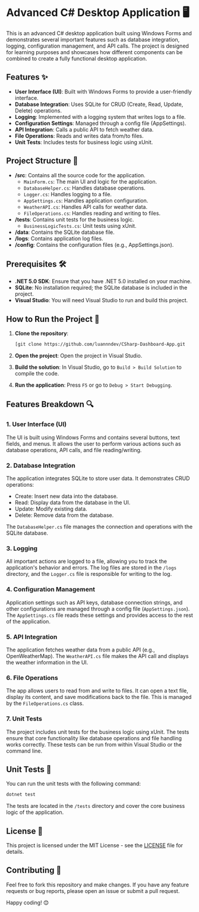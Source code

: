 
# Advanced C# Desktop Application 🖥️

This is an advanced C# desktop application built using Windows Forms and demonstrates several important features such as database integration, logging, configuration management, and API calls. The project is designed for learning purposes and showcases how different components can be combined to create a fully functional desktop application.

## Features ✨

- **User Interface (UI)**: Built with Windows Forms to provide a user-friendly interface.
- **Database Integration**: Uses SQLite for CRUD (Create, Read, Update, Delete) operations.
- **Logging**: Implemented with a logging system that writes logs to a file.
- **Configuration Settings**: Managed through a config file (AppSettings).
- **API Integration**: Calls a public API to fetch weather data.
- **File Operations**: Reads and writes data from/to files.
- **Unit Tests**: Includes tests for business logic using xUnit.

## Project Structure 📁

- **/src**: Contains all the source code for the application.
  - `MainForm.cs`: The main UI and logic for the application.
  - `DatabaseHelper.cs`: Handles database operations.
  - `Logger.cs`: Handles logging to a file.
  - `AppSettings.cs`: Handles application configuration.
  - `WeatherAPI.cs`: Handles API calls for weather data.
  - `FileOperations.cs`: Handles reading and writing to files.
- **/tests**: Contains unit tests for the business logic.
  - `BusinessLogicTests.cs`: Unit tests using xUnit.
- **/data**: Contains the SQLite database file.
- **/logs**: Contains application log files.
- **/config**: Contains the configuration files (e.g., AppSettings.json).

## Prerequisites 🛠️

- **.NET 5.0 SDK**: Ensure that you have .NET 5.0 installed on your machine.
- **SQLite**: No installation required; the SQLite database is included in the project.
- **Visual Studio**: You will need Visual Studio to run and build this project.

## How to Run the Project 🚀

1. **Clone the repository**:
   ```bash
   [git clone https://github.com/luannndev/CSharp-Dashboard-App.git
   ```
   
2. **Open the project**:
   Open the project in Visual Studio.

3. **Build the solution**:
   In Visual Studio, go to `Build > Build Solution` to compile the code.

4. **Run the application**:
   Press `F5` or go to `Debug > Start Debugging`.

## Features Breakdown 🔍

### 1. User Interface (UI)
The UI is built using Windows Forms and contains several buttons, text fields, and menus. It allows the user to perform various actions such as database operations, API calls, and file reading/writing.

### 2. Database Integration
The application integrates SQLite to store user data. It demonstrates CRUD operations:
- Create: Insert new data into the database.
- Read: Display data from the database in the UI.
- Update: Modify existing data.
- Delete: Remove data from the database.

The `DatabaseHelper.cs` file manages the connection and operations with the SQLite database.

### 3. Logging
All important actions are logged to a file, allowing you to track the application's behavior and errors. The log files are stored in the `/logs` directory, and the `Logger.cs` file is responsible for writing to the log.

### 4. Configuration Management
Application settings such as API keys, database connection strings, and other configurations are managed through a config file (`AppSettings.json`). The `AppSettings.cs` file reads these settings and provides access to the rest of the application.

### 5. API Integration
The application fetches weather data from a public API (e.g., OpenWeatherMap). The `WeatherAPI.cs` file makes the API call and displays the weather information in the UI.

### 6. File Operations
The app allows users to read from and write to files. It can open a text file, display its content, and save modifications back to the file. This is managed by the `FileOperations.cs` class.

### 7. Unit Tests
The project includes unit tests for the business logic using xUnit. The tests ensure that core functionality like database operations and file handling works correctly. These tests can be run from within Visual Studio or the command line.

## Unit Tests 🧪

You can run the unit tests with the following command:

```bash
dotnet test
```

The tests are located in the `/tests` directory and cover the core business logic of the application.

## License 📜

This project is licensed under the MIT License - see the [LICENSE](LICENSE) file for details.

## Contributing 🤝

Feel free to fork this repository and make changes. If you have any feature requests or bug reports, please open an issue or submit a pull request.

Happy coding! 😊
